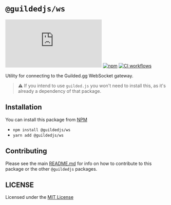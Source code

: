 # `@guildedjs/ws`

[![GitHub](https://img.shields.io/github/license/guildedjs/guilded.js)](https://github.com/guildedjs/guilded.js/blob/main/LICENSE)
[![npm](https://img.shields.io/npm/v/@guildedjs/ws?color=crimson&logo=npm)](https://www.npmjs.com/package/@guildedjs/ws)
[![CI workflows](https://github.com/guildedjs/guilded.js/actions/workflows/ci.yml/badge.svg)](https://github.com/guildedjs/guilded.js/actions/workflows/ci.yml)

Utility for connecting to the Guilded.gg WebSocket gateway.

> ⚠️ If you intend to use `guilded.js` you won't need to install this, as it's already a dependency of that package.

## Installation

You can install this package from [NPM](https://www.npmjs.com/package/@guildedjs/ws)

-   `npm install @guildedjs/ws`
-   `yarn add @guildedjs/ws`

## Contributing

Please see the main [README.md](https://github.com/guildedjs/guilded.js) for info on how to contribute to this package or the other `@guildedjs` packages.

## LICENSE

Licensed under the [MIT License](https://github.com/guildedjs/guilded.js/blob/main/LICENSE)
